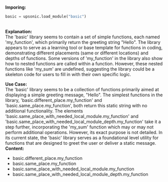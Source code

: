 <b class="custom_code_highlight_green">Imporing:</b><br>
```python
basic = upsonic.load_module("basic")
```
<br><b class="custom_code_highlight_green">Explanation:</b><br>The 'basic' library seems to contain a set of simple functions, each named 'my_function', which primarily return the greeting string "Hello". The library appears to serve as a learning tool or base template for functions in coding, demonstrating different placements (same or different locations) and depths of functions. Some versions of 'my_function' in the library also show how to nested functions are called within a function. However, these nested functions like 'my_sum' are undefined, suggesting the library could be a skeleton code for users to fill in with their own specific logic.

<b class="custom_code_highlight_green">Use Case:</b><br>The 'basic' library seems to be a collection of functions primarily aimed at displaying a simple greeting message, "Hello". The simplest functions in the library, 'basic.different_place.my_function' and 'basic.same_place.my_function', both return this static string with no additional functionality. The elements 'basic.same_place_with_needed_local_module.my_function' and 'basic.same_place_with_needed_local_module_depth.my_function' take it a step further, incorporating the 'my_sum' function which may or may not perform additional operations. However, its exact purpose is not detailed. In its current state, the 'basic' library serves as a foundational level utility for functions that are designed to greet the user or deliver a static message.
<br><b class="custom_code_highlight_green">Content:</b><br>
  - basic.different_place.my_function
  - basic.same_place.my_function
  - basic.same_place_with_needed_local_module.my_function
  - basic.same_place_with_needed_local_module_depth.my_function
